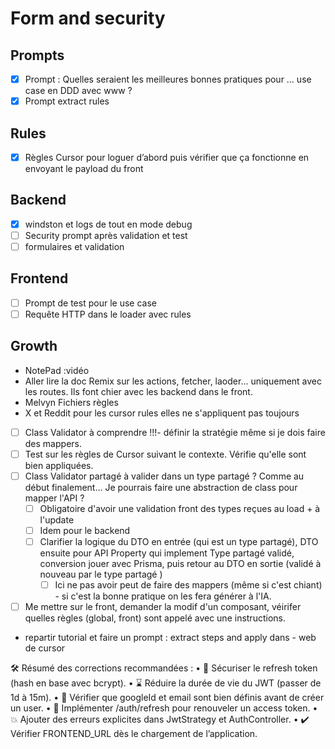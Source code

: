 # Form and security

## Prompts

- [x] Prompt : Quelles seraient les meilleures bonnes pratiques pour … use case en DDD avec www ?
- [x] Prompt extract rules

## Rules

- [x] Règles Cursor pour loguer d’abord puis vérifier que ça fonctionne en envoyant le payload du front

## Backend

- [x] windston et logs de tout en mode debug
- [ ] Security prompt après validation et test
- [ ] formulaires et validation

## Frontend

- [ ] Prompt de test pour le use case
- [ ] Requête HTTP dans le loader avec rules

## Growth

- NotePad :vidéo
- Aller lire la doc Remix sur les actions, fetcher, laoder... uniquement avec les routes. Ils font chier avec les backend dans le front.
- Melvyn Fichiers règles
- X et Reddit pour les cursor rules elles ne s'appliquent pas toujours
- [ ] Class Validator à comprendre !!!- définir la stratégie même si je dois faire des mappers.
- [ ] Test sur les règles de Cursor suivant le contexte. Vérifie qu'elle sont bien appliquées.
- [ ] Class Validator partagé à valider dans un type partagé ? Comme au début finalement... Je pourrais faire une abstraction de class pour mapper l'API ?
  - [ ] Obligatoire d'avoir une validation front des types reçues au load + à l'update
  - [ ] Idem pour le backend
  - [ ] Clarifier la logique du DTO en entrée (qui est un type partagé), DTO ensuite pour API Property qui implement Type partagé validé, conversion jouer avec Prisma, puis retour au DTO en sortie (validé à nouveau par le type partagé )
    - [ ] Ici ne pas avoir peut de faire des mappers (même si c'est chiant) - si c'est la bonne pratique on les fera générer à l'IA.
- [ ] Me mettre sur le front, demander la modif d'un composant, véirifer quelles règles (global, front) sont appelé avec une instructions.
- repartir tutorial et faire un prompt : extract steps and apply dans - web de cursor

🛠 Résumé des corrections recommandées :
 • 🔐 Sécuriser le refresh token (hash en base avec bcrypt).
 • ⌛ Réduire la durée de vie du JWT (passer de 1d à 15m).
 • 🛑 Vérifier que googleId et email sont bien définis avant de créer un user.
 • 🔄 Implémenter /auth/refresh pour renouveler un access token.
 • 💥 Ajouter des erreurs explicites dans JwtStrategy et AuthController.
 • ✔️ Vérifier FRONTEND_URL dès le chargement de l’application.

